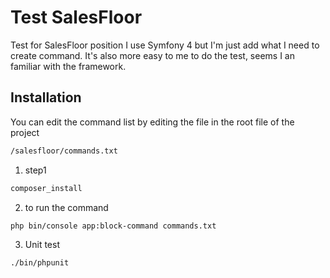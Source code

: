 # Test SalesFloor

Test for SalesFloor position
I use Symfony 4 but I'm just add what I need to create command.
It's also more easy to me to do the test, seems I an familiar with the framework.

## Installation
You can edit the command list by editing the file in the root file of the project
```bash
/salesfloor/commands.txt
```

1) step1
```bash
composer_install
```

2) to run the command
```bash
php bin/console app:block-command commands.txt 
```

3) Unit test
```bash
./bin/phpunit
```